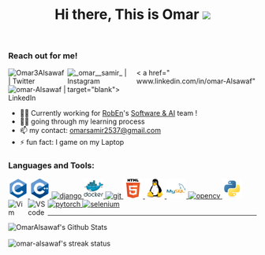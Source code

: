 <h1 align="center">
  Hi there, This is Omar <img src="https://media.giphy.com/media/hvRJCLFzcasrR4ia7z/giphy.gif" width="25px"></br>  
<a href ="https://github.com/omar-alsawaf">
    <img src="https://komarev.com/ghpvc/?username=omar-alsawaf&style=flat-square&color=blue" alt=""/>
  </a> 
  </h1>
  
### Reach out for me!
<p align="left"> 
  <a href="https://twitter.com/Omar3Alsawaf" target="blank">
    <img align="left" alt="Omar3Alsawaf | Twitter" width="120px" src="https://img.shields.io/badge/Twitter-1DA1F2?style=for-the-badge&logo=twitter&logoColor=white" />
  </a>
  <a href="https://www.instagram.com/_omar__samir_/" target="blank">
    <img align="left" alt="_omar__samir_ | Instagram" width="140px" src="https://img.shields.io/badge/Instagram-E4405F?style=for-the-badge&logo=instagram&logoColor=white" />
  </a>
  < a href=" www.linkedin.com/in/omar-Alsawaf" target="blank">
    <img align="left" alt="omar-Alsawaf | LinkedIn" width="120px" src="https://img.shields.io/badge/LinkedIn-0077B5?style=for-the-badge&logo=linkedin&logoColor=white" />
  </a>
  </br>
  </br>
  </p>

- 🧑‍💻 Currently working for [RobEn](https://roben.club)'s [Software & AI](https://roben.club/teams/#ai_team) team !
- 👨‍🎓 going through my learning process
- 📫 my contact: omarsamir2537@gmail.com
- ⚡ fun fact: I game on my Laptop


<h3 align="left">Languages and Tools:</h3>
<p align="left"> 
<a href="https://www.cprogramming.com/" target="_blank" rel="noreferrer"> <img src="https://raw.githubusercontent.com/devicons/devicon/master/icons/c/c-original.svg" alt="c" width="40" height="40"/> </a> 
<a href="https://www.w3schools.com/cpp/" target="_blank" rel="noreferrer"> <img src="https://raw.githubusercontent.com/devicons/devicon/master/icons/cplusplus/cplusplus-original.svg" alt="cplusplus" width="40" height="40"/> </a> 
<a href="https://www.djangoproject.com/" target="_blank" rel="noreferrer"> <img src="https://cdn.worldvectorlogo.com/logos/django.svg" alt="django" width="40" height="40"/> </a> 
<a href="https://www.docker.com/" target="_blank" rel="noreferrer"> <img src="https://raw.githubusercontent.com/devicons/devicon/master/icons/docker/docker-original-wordmark.svg" alt="docker" width="40" height="40"/> </a> 
<a href="https://git-scm.com/" target="_blank" rel="noreferrer"> <img src="https://www.vectorlogo.zone/logos/git-scm/git-scm-icon.svg" alt="git" width="40" height="40"/> </a> 
<a href="https://www.w3.org/html/" target="_blank" rel="noreferrer"> <img src="https://raw.githubusercontent.com/devicons/devicon/master/icons/html5/html5-original-wordmark.svg" alt="html5" width="40" height="40"/> </a> 
<a href="https://www.linux.org/" target="_blank" rel="noreferrer"> <img src="https://raw.githubusercontent.com/devicons/devicon/master/icons/linux/linux-original.svg" alt="linux" width="40" height="40"/> </a> 
<a href="https://www.mysql.com/" target="_blank" rel="noreferrer"> <img src="https://raw.githubusercontent.com/devicons/devicon/master/icons/mysql/mysql-original-wordmark.svg" alt="mysql" width="40" height="40"/> </a> 
<a href="https://opencv.org/" target="_blank" rel="noreferrer"> <img src="https://www.vectorlogo.zone/logos/opencv/opencv-icon.svg" alt="opencv" width="40" height="40"/> </a> 
<a href="https://www.python.org" target="_blank" rel="noreferrer"> <img src="https://raw.githubusercontent.com/devicons/devicon/master/icons/python/python-original.svg" alt="python" width="40" height="40"/> </a> 
<a href="https://pytorch.org/" target="_blank" rel="noreferrer"> <img src="https://www.vectorlogo.zone/logos/pytorch/pytorch-icon.svg" alt="pytorch" width="40" height="40"/> </a>  
<a href="https://www.selenium.dev" target="_blank" rel="noreferrer"> <img src="https://raw.githubusercontent.com/detain/svg-logos/780f25886640cef088af994181646db2f6b1a3f8/svg/selenium-logo.svg" alt="selenium" width="40" height="40"/> </a> 
<a href="https://www.vim.org/" target="_blank" rel="noreferrer"> <img align="left" alt="Vim" width="40" src="https://www.vectorlogo.zone/logos/vim/vim-icon.svg" height="40" /> </a>
<a href="https://code.visualstudio.com/" target="_blank" rel="noreferrer"><img align="left" alt="VScode" width="40" src="https://www.vectorlogo.zone/logos/visualstudio_code/visualstudio_code-icon.svg" height="40"/> </a>
</p>

---

<img align="center" alt="OmarAlsawaf's Github Stats" src="https://github-readme-stats.vercel.app/api?username=omar-alsawaf&show_icons=true&hide_border=true&count_private=true&bg_color=35,0b0c12,0e1535&title_color=fff&text_color=fff&icon_color=fff" />

<p><img align="center" src="https://github-readme-streak-stats.herokuapp.com/?user=omar-alsawaf&&theme=dark&hide_border=true" alt="omar-alsawaf's streak status" /></p>

